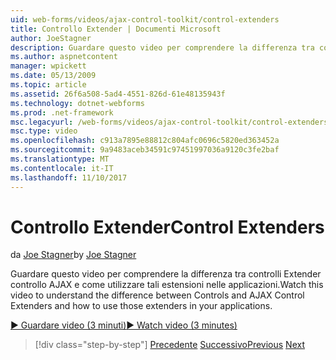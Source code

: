 ```yaml
---
uid: web-forms/videos/ajax-control-toolkit/control-extenders
title: Controllo Extender | Documenti Microsoft
author: JoeStagner
description: Guardare questo video per comprendere la differenza tra controlli Extender controllo AJAX e come utilizzare tali estensioni nelle applicazioni.
ms.author: aspnetcontent
manager: wpickett
ms.date: 05/13/2009
ms.topic: article
ms.assetid: 26f6a508-5ad4-4551-826d-61e48135943f
ms.technology: dotnet-webforms
ms.prod: .net-framework
msc.legacyurl: /web-forms/videos/ajax-control-toolkit/control-extenders
msc.type: video
ms.openlocfilehash: c913a7895e88812c804afc0696c5820ed363452a
ms.sourcegitcommit: 9a9483aceb34591c97451997036a9120c3fe2baf
ms.translationtype: MT
ms.contentlocale: it-IT
ms.lasthandoff: 11/10/2017
---
```

<a name="control-extenders"></a><span data-ttu-id="2f19e-103">Controllo Extender</span><span class="sxs-lookup"><span data-stu-id="2f19e-103">Control Extenders</span></span>
====================
<span data-ttu-id="2f19e-104">da [Joe Stagner](https://github.com/JoeStagner)</span><span class="sxs-lookup"><span data-stu-id="2f19e-104">by [Joe Stagner](https://github.com/JoeStagner)</span></span>

<span data-ttu-id="2f19e-105">Guardare questo video per comprendere la differenza tra controlli Extender controllo AJAX e come utilizzare tali estensioni nelle applicazioni.</span><span class="sxs-lookup"><span data-stu-id="2f19e-105">Watch this video to understand the difference between Controls and AJAX Control Extenders and how to use those extenders in your applications.</span></span>

[<span data-ttu-id="2f19e-106">&#9654; Guardare video (3 minuti)</span><span class="sxs-lookup"><span data-stu-id="2f19e-106">&#9654; Watch video (3 minutes)</span></span>](https://channel9.msdn.com/Blogs/ASP-NET-Site-Videos/control-extenders)

>[!div class="step-by-step"]
<span data-ttu-id="2f19e-107">[Precedente](utilize-the-ajax-rating-control-in-the-aspnet-toolkit.md)
[Successivo](color-picker.md)</span><span class="sxs-lookup"><span data-stu-id="2f19e-107">[Previous](utilize-the-ajax-rating-control-in-the-aspnet-toolkit.md)
[Next](color-picker.md)</span></span>
